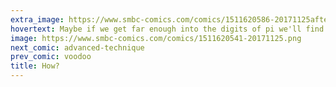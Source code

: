 ```yaml
---
extra_image: https://www.smbc-comics.com/comics/1511620586-20171125after.png
hovertext: Maybe if we get far enough into the digits of pi we'll find some notes about how God was planning to fix quantum gravity later.
image: https://www.smbc-comics.com/comics/1511620541-20171125.png
next_comic: advanced-technique
prev_comic: voodoo
title: How?
---
```


